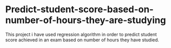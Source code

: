 # Predict-student-score-based-on-number-of-hours-they-are-studying
This project i have used regression algorithm in order to predict student score achieved in an exam based on number of hours they have studied.
